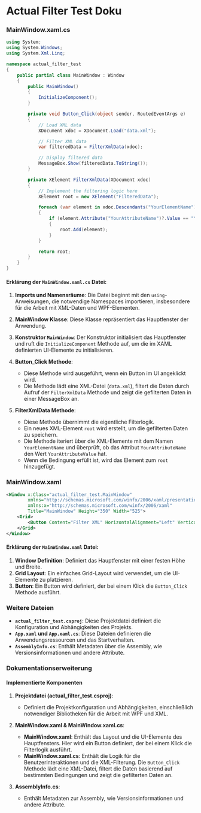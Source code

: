 # Actual Filter Test Doku
### MainWindow.xaml.cs

```csharp
using System;
using System.Windows;
using System.Xml.Linq;

namespace actual_filter_test
{
    public partial class MainWindow : Window
    {
        public MainWindow()
        {
            InitializeComponent();
        }

        private void Button_Click(object sender, RoutedEventArgs e)
        {
            // Load XML data
            XDocument xdoc = XDocument.Load("data.xml");

            // Filter XML data
            var filteredData = FilterXmlData(xdoc);

            // Display filtered data
            MessageBox.Show(filteredData.ToString());
        }

        private XElement FilterXmlData(XDocument xdoc)
        {
            // Implement the filtering logic here
            XElement root = new XElement("FilteredData");

            foreach (var element in xdoc.Descendants("YourElementName"))
            {
                if (element.Attribute("YourAttributeName")?.Value == "YourAttributeValue")
                {
                    root.Add(element);
                }
            }

            return root;
        }
    }
}
```

#### Erklärung der `MainWindow.xaml.cs` Datei:

1. **Imports und Namensräume**: Die Datei beginnt mit den `using`-Anweisungen, die notwendige Namespaces importieren, insbesondere für die Arbeit mit XML-Daten und WPF-Elementen.
   
2. **MainWindow Klasse**: Diese Klasse repräsentiert das Hauptfenster der Anwendung.
   
3. **Konstruktor `MainWindow`**: Der Konstruktor initialisiert das Hauptfenster und ruft die `InitializeComponent` Methode auf, um die im XAML definierten UI-Elemente zu initialisieren.

4. **Button_Click Methode**: 
    - Diese Methode wird ausgeführt, wenn ein Button im UI angeklickt wird.
    - Die Methode lädt eine XML-Datei (`data.xml`), filtert die Daten durch Aufruf der `FilterXmlData` Methode und zeigt die gefilterten Daten in einer MessageBox an.

5. **FilterXmlData Methode**:
    - Diese Methode übernimmt die eigentliche Filterlogik.
    - Ein neues XML-Element `root` wird erstellt, um die gefilterten Daten zu speichern.
    - Die Methode iteriert über die XML-Elemente mit dem Namen `YourElementName` und überprüft, ob das Attribut `YourAttributeName` den Wert `YourAttributeValue` hat.
    - Wenn die Bedingung erfüllt ist, wird das Element zum `root` hinzugefügt.

### MainWindow.xaml

```xml
<Window x:Class="actual_filter_test.MainWindow"
        xmlns="http://schemas.microsoft.com/winfx/2006/xaml/presentation"
        xmlns:x="http://schemas.microsoft.com/winfx/2006/xaml"
        Title="MainWindow" Height="350" Width="525">
    <Grid>
        <Button Content="Filter XML" HorizontalAlignment="Left" VerticalAlignment="Top" Width="75" Click="Button_Click"/>
    </Grid>
</Window>
```

#### Erklärung der `MainWindow.xaml` Datei:

1. **Window Definition**: Definiert das Hauptfenster mit einer festen Höhe und Breite.
2. **Grid Layout**: Ein einfaches Grid-Layout wird verwendet, um die UI-Elemente zu platzieren.
3. **Button**: Ein Button wird definiert, der bei einem Klick die `Button_Click` Methode ausführt.

### Weitere Dateien

- **`actual_filter_test.csproj`**: Diese Projektdatei definiert die Konfiguration und Abhängigkeiten des Projekts. 
- **`App.xaml` und `App.xaml.cs`**: Diese Dateien definieren die Anwendungsressourcen und das Startverhalten.
- **`AssemblyInfo.cs`**: Enthält Metadaten über die Assembly, wie Versionsinformationen und andere Attribute.

### Dokumentationserweiterung

#### Implementierte Komponenten

1. **Projektdatei (actual_filter_test.csproj)**:
   - Definiert die Projektkonfiguration und Abhängigkeiten, einschließlich notwendiger Bibliotheken für die Arbeit mit WPF und XML.

2. **MainWindow.xaml & MainWindow.xaml.cs**:
   - **MainWindow.xaml**: Enthält das Layout und die UI-Elemente des Hauptfensters. Hier wird ein Button definiert, der bei einem Klick die Filterlogik ausführt.
   - **MainWindow.xaml.cs**: Enthält die Logik für die Benutzerinteraktionen und die XML-Filterung. Die `Button_Click` Methode lädt eine XML-Datei, filtert die Daten basierend auf bestimmten Bedingungen und zeigt die gefilterten Daten an.

3. **AssemblyInfo.cs**:
   - Enthält Metadaten zur Assembly, wie Versionsinformationen und andere Attribute.

